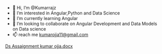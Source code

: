 - 👋 Hi, I’m @Kumarrajz
- 👀 I’m interested in Angular,Python and Data Science
- 🌱 I’m currently learning Angular
- 💞️ I’m looking to collaborate on Angular Development and Data Models on Data science
- 📫 reach me kumarojja11@gmail.com

<!---
Kumarrajz/Kumarrajz is a ✨ special ✨ repository because its `README.md` (this file) appears on your GitHub profile.
You can click the Preview link to take a look at your changes.
--->
[Ds Assaignment kumar ojja.docx](https://github.com/Kumarrajz/Kumarrajz/files/7072147/Ds.Assaignment.kumar.ojja.docx)
